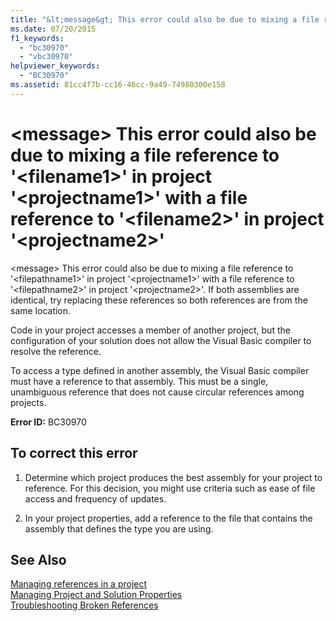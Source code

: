 ```yaml
---
title: "&lt;message&gt; This error could also be due to mixing a file reference to &#39;&lt;filename1&gt;&#39; in project &#39;&lt;projectname1&gt;&#39; with a file reference to &#39;&lt;filename2&gt;&#39; in project &#39;&lt;projectname2&gt;&#39;"
ms.date: 07/20/2015
f1_keywords: 
  - "bc30970"
  - "vbc30970"
helpviewer_keywords: 
  - "BC30970"
ms.assetid: 81cc4f7b-cc16-46cc-9a49-74980300e158
---
```

# &lt;message&gt; This error could also be due to mixing a file reference to &#39;&lt;filename1&gt;&#39; in project &#39;&lt;projectname1&gt;&#39; with a file reference to &#39;&lt;filename2&gt;&#39; in project &#39;&lt;projectname2&gt;&#39;
\<message> This error could also be due to mixing a file reference to '\<filepathname1>' in project '\<projectname1>' with a file reference to '\<filepathname2>' in project '\<projectname2>'.  If both assemblies are identical, try replacing these references so both references are from the same location.  
  
 Code in your project accesses a member of another project, but the configuration of your solution does not allow the Visual Basic compiler to resolve the reference.  
  
 To access a type defined in another assembly, the Visual Basic compiler must have a reference to that assembly. This must be a single, unambiguous reference that does not cause circular references among projects.  
  
 **Error ID:** BC30970  
  
## To correct this error  
  
1.  Determine which project produces the best assembly for your project to reference. For this decision, you might use criteria such as ease of file access and frequency of updates.  
  
2.  In your project properties, add a reference to the file that contains the assembly that defines the type you are using.  
  
## See Also  
 [Managing references in a project](/visualstudio/ide/managing-references-in-a-project)  
 [Managing Project and Solution Properties](/visualstudio/ide/managing-project-and-solution-properties)  
 [Troubleshooting Broken References](/visualstudio/ide/troubleshooting-broken-references)
